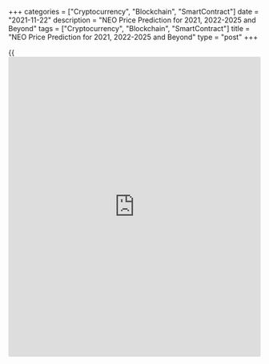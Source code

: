 +++
categories = ["Cryptocurrency", "Blockchain", "SmartContract"]
date = "2021-11-22"
description = "NEO Price Prediction for 2021, 2022-2025 and Beyond"
tags = ["Cryptocurrency", "Blockchain", "SmartContract"]
title = "NEO Price Prediction for 2021, 2022-2025 and Beyond"
type = "post"
+++

{{<iframe id="large-banner" src="https://www.bounty.group/#slide=2.0" width="100%" height="600" scrolling="no" style="border: 0px solid rgb(216, 221, 230); border-radius: 3px;">}}

2021-11-22

2021-11-22

NEO Predictions: A Worthwhile Investment?Jana Kane

NEO is a popular [blockchain](https://www.letsplayfx.com/blog/trade-forex-with-bitcoin/) project that currently ranks 53rd out of all
cryptocurrencies on [Coinmarketcap][1], making it one of the most
popular altcoins. In this article, we’ll take a closer look at the
short- and long-term NEO price predictions and, in particular, the
predictions for the future. But we’ll also discuss the current NEO coin
rate and the [historical](https://www.fintechee.com/services/historical-data-for-forex/) data of the coin.

The article covers the following subjects:

Everyone naturally wants to know what the NEO price will be in the
future. There are many NEO price predictions on the Internet, but which
one should you take seriously? It is best to make your own judgment
about the potential of NEO. You do not have to follow all predictions
indiscriminately. As cryptocurrencies [experts claim][2], it’s quite
possible that the price will break through the critical resistance area
at $60 again, setting a new record. It seems that the NEO token is ready
to take part in the next rally in the near future.

On this page, you will find the necessary facts that you can use to
answer the question for yourself: "Is NEO a worthwhile investment?"

## What Is NEO?

NEO, in short, is a [blockchain](https://www.letsplayfx.com/blog/trade-forex-with-bitcoin/) project from China founded in 2014. It
used to be called Antshares, but this changed later. [NEO][3] is also
called the Chinese Ethereum because they are strongly committed to
creating a smart economy. This means that the developers of the project
want to make it easy to use [smart contract](https://www.letsplayfx.com/blog/smart-contract-on-blockchain/)s on the NEO network.

For a trader to use the NEO network, a second cryptocurrency is used -
namely, GAS. This can be considered the fuel of NEO. One share of NEO is
also seen as one share in the network, and the GAS cryptocurrency is
used to make transactions on this network.

By saving your NEO in official wallets, it is possible to earn GAS with
your NEO. This is due to the proof of stake principle. You simply
deposit your NEO coins in your wallet and receive a portion of the GAS
spent on the network in proportion to the amount of NEO you own. It is
thus possible to generate some kind of passive income for yourself. You
can imagine that when the NEO price or the GAS price rises, you will
benefit from the price difference on your NEO but also that of your
obtained extra GAS.

This is one of the reasons people invest or have invested a lot in NEO
in the past. Over the years, as with any project, a lot has happened
with the NEO trend. We should add that it’s not possible to mine NEO
coins because they were all distributed during the ICO.

## NEO in 2020 and 2021: Some History

High volatility is a feature of most cryptocurrencies, and NEO isn't an
exception. Some [historical](https://www.fintechee.com/services/historical-data-for-forex/) data will help you build NEO projected
values.

In 2020, NEO was below $10 at the beginning of the year and touched the
lowest point of the year of $4 on March 13 (at Bitfinex exchange). Yet,
the NEO value managed to jump to $25.90 by September 18. At the end of
the year, the NEO/USD pair settled near $14.

It's well-known that small cryptos copy movements of BTC/USD. Thus, most
of the ups and downs of the NEO/USD pair just repeated Bitcoin's trends.
For instance, the coronavirus hit financial markets in March 2020 the
most, resulting in downtrends in the crypto world, pushing Bitcoin and
NEO down.

Still, some events caused divergence in the direction of prices. At the
end of July, NEO partnered with the Blockchain-based Services Network.
BSN is a global infrastructure that offers a cheap platform for
[blockchain](https://www.letsplayfx.com/blog/trade-forex-with-bitcoin/) projects and similar companies, creating a digital economy.
This event pushed the NEO rate up. You can see how NEO coin [news](https://www.letsplayfx.com/blog/forex-news-website/) can
affect the price of the cryptocurrency.

NEO coin has experienced wild [volatility spikes in 2021][2]. The year
started at the price of $14.25. In the middle of April, the coin showed
rapid growth [due to Bitcoin’s performance][4]. Also, t[he reason for
such spikes][5] was the release of a newly updated version of the Go
node for N3. The main difference from the previous version is that the
tracking code now diverts from the implementation in the core C# client.
The update has corrected a potential deadlock in nodes that have the
optional notary service enabled. Moreover, wallet files are cleaned up
properly after keys are removed. Chinese crypto [regulation](https://www.playgroundfx.com/blog/forex-broker-regulation/) affects the
NEO price, too. On April 19, in the early Asian session, NEO skyrocketed
as the People’s Bank of China called cryptocurrencies “investment
tools.” The country was going to issue new [regulation](https://www.playgroundfx.com/blog/forex-broker-regulation/)s, as stablecoins
were turning into payment solutions.

This bullish trend continued to May 7. The cryptocurrency hit a new
year-to-date high of $140.77 on May 7, 2021, and fell to $25.03 by July
20, 2021 (Bitfinex exchange). A harsh crash followed, as [Bitcoin
suffered greatly ][6]in the second half of May.

The price gradually increased from $25.03 on July 20 to its recent high
of $62.97 on August 24, growing by over 151% within a month.

At the beginning of September, the price went up and crossed the $60
mark. However, it didn’t manage to stay this way, and the price
correction began.

The last NEO all-time high price was [196.85][7] USD on January 15,
2018, it is much higher than in 2020. A strong bullish trend that began
after the June 2017 rebranding pushed NEO price to its all-time high.
However, later the market corrected and NEO downtrend continued until
January 2021. The NEO/USD today’s rate is: $39.94

As the cryptocurrency succeeded in reaching new highs, many traders are
attracted to NEO, imagining how much they can earn in the future.

### NEO 3.0 Release and How It Can Affect NEO's Price

The NEO team was working on the project for three years. The Crypto
world has been waiting for the NEO 3.0 release since the end of 2020.
The launch was postponed several times. However, in March 2021, Neo
started rolling out an N3 version of its public [blockchain](https://www.letsplayfx.com/blog/trade-forex-with-bitcoin/)
infrastructure.

NEO 3.0 Preview. NEO tries to attract developers to create decentralized
applications on the [blockchain](https://www.letsplayfx.com/blog/trade-forex-with-bitcoin/). The improved consensus protocol can be
used worldwide. The upgrade of the system occurs when the Ethereum
network (a major competitor of NEO) is suffering capacity problems.
Moreover, China, famous for its strict crypto [regulation](https://www.playgroundfx.com/blog/forex-broker-regulation/), claimed
[blockchain](https://www.letsplayfx.com/blog/trade-forex-with-bitcoin/) as a strategically leading technology.

The key points of the N3:

  * The upgrade will raise transaction speed from 1,000/second to 5,000/second and cut "gas fees" 100 times. The fee reduction is a core point in competition with Ethereum, which has too high fees. 

  * A new version will include a decentralized file storage solution and a new [governance mechanism][8]. Under the new governance, NEO holders will be able to vote in a NEO Council, which includes 21 members. The Council will control the management of fees, network upgrades, and other operation-based cases.

  * N3 can become a good place to create non-fungible tokens.



[Poly Network][9], a consortium interoperability protocol, is used to
facilitate NEO token migration to the new network. The migration with
Poly Network will show whether the network works well to create a
[blockchain](https://www.letsplayfx.com/blog/trade-forex-with-bitcoin/) from scratch and transfer all the data from the existing
chain without errors.

Here are some of the major elements of the NEO 3.0 network that are
supposed to attract developers to the system: multi-language support,
native oracles that secure access to any off-chain data, advanced
interoperability, decentralized storage, and self-sovereign identity,
best-in-class tooling, and a dual-token model.

In the middle of April 2021, after NEO 3.0 started rolling out, the
NEO/USD pair managed to hit $130. It's a significant rise from 0.0320
USD during the ICO in August 2017. The final release was on August 2,
2021.

## NEO Price Prediction for the Rest of 2021 by Crypto Experts

NEO, thanks to its great potential, is a better long-term investment
than many other cryptocurrencies. A release of N3 is a springboard for
the NEO price. Let's get a foretaste of the NEO future value by looking
at the predictions given by famous crypto traders and reputable
publications.

Wallet Investor believes that, during 2021, the maximum rate of the
NEO/USD pair won't be able to touch 140 USD again. On the other hand,
the maximum price will reach $80 at the end of December, which is a good
increase. The NEO price on the 31 of December will be $84.710 US
dollars.

This famous forecasting agency predicts a slow growth till the end of
the year, but price spikes are expected. The last days of October will
bring the highest price that will break $50. A rise to $60 is expected
in December.

Month

|

Open

|

Low-High

|

Close  
  
---|---|---|---  
  
October

|

39.15

|

38.83-50.39

|

45.46  
  
November

|

45.46

|

38.52-60.18

|

46.02  
  
December

|

46.02

|

35.95-46.02

|

38.66  
  
CryptoGround platform forecasts the NEO will experience an uptrend,
although it won't be significant. At the end of the year, the NEO coin
may rise to $71.56.

The [website](https://www.playgroundfx.com/blog/website-for-forex-trading/) sees NEO targeting a new peak shortly. Experts believe that
the cryptocurrency has gone through the worst.

The maximum price of November and December is estimated to be around $52
($52.680 in November and $52.875 in December). However, the average
price in December will be only $42.300.

CoinPriceForecast [website](https://www.playgroundfx.com/blog/website-for-forex-trading/) has predicted a sideways moment. By the end of
2021, the price may reach $46.68.

## NEO Technical Analysis

Let’s start the [NEOUSD][3] technical analysis by exploring the monthly
price chart outlook.

This year from May to April, the NEO price reached its peak. After the
NEO price sharp rise, now a downward price movement is developing
similar to 2018. Decline is accompanied with high volumes, which
suggests sellers are interested in reducing NEO price.

Considering the [historical](https://www.fintechee.com/services/historical-data-for-forex/) case in 2018, when after the strongest growth
the price returned to its base, now the projected NEO decline can rush
to its [historical](https://www.fintechee.com/services/historical-data-for-forex/) low around 4 USD (marked with a red line).

### NEO price prediction for three months

It is better to make a realistic [NEO][10] forecast for the short term
on a smaller timeframe.

The weekly chart shows the current market situation much better. We can
observe that the developing bearish trend has high potential because it
is accompanied by an increase of sellers’ activity.

Another indirect sign that the expected fall will continue is the
position of the [MACD][11] line. In May, it crossed the signal curve
from top to bottom, thereby confirming the end of the previous bullish
trend. At the moment, the indicator histogram remains in the red zone
and there are no signs of a trend reversal.

Most likely, the future price will continue to decline. However, the
intensity of the decline will decrease. There is now a break of the
trend line and a continuation of the decline at a less acute angle.

A similar market pattern of price movement has already occurred in 2018.
In the next three months, there is no reason for any other development.
The expected NEO trading range is from 39 USD to 4 USD.

### Long-term NEO forecast for 2021

Let’s conduct a technical analysis of the [daily](https://www.fintecher.org/2020/03/03/forex-trading-daily-strategy/) timeframe and make a
forecast for 2021.

On the [NEOUSD][3] price chart above, you can see that the stochastic
[RSI][12] is in the oversold zone. Without confirming signals from the
MACD and candlestick patterns on higher timeframes, this signal is weak
and, at best, can indicate a decline slowdown and possible consolidation
for a short time.

Thus, after analyzing the [history](https://www.fixpro.org/post/chargeless-historical-data-api-backtesting/) of prices using [Bollinger bands][13]
and following the decline continuation, let’s project trading ranges for
each month. As you can see, the NEO price chart will smoothly approach
the support level of around 4 USD for most of the specified period.

When this level is reached, the price will most likely rebound and
continue to move within a wide channel with a high around $40. Most
likely, like three years ago, after sharp surges, the market will go
into a protracted consolidation.

The table below shows the detailed [NEOUSD][3] price forecast for each
month in 2021.

Month

|

NEOUSD price  
  
---|---  
  
Low

|

High  
  
October

  2021

|

4

|

21  
  
November

  2021

|

4

|

21  
  
December

  2021

|

11

|

30  
  
#### Long-term NEO trading plan

Let's assess the potential of the NEO and make up an optimal
cryptocurrency trading plan.

Obviously, having such a bearish scenario, it is necessary to consider
short sell trades where the target is the support level 4 USD. It is
difficult to predict how close the market will get to it, so I would
focus on the level of 10 USD (the green line on the chart).

There are two levels for entering a short trade. The first order can be
placed at the breakout of the local low around 26 USD  (blue line).

The last high of 39 USD (red line) can be used as a guideline for the
stop loss. I would exit a trade with a loss after overcoming the 40 USD
mark.

I would enter another short trade near the stop around 37 USD. This
approach will allow you to average the position and break even if the
market gets stuck in a narrow range. Be sure to consider the risks and
do not risk more than 1% of the portfolio for the entire trade.

 _The NEOUSD price technical analysis is presented by[Mikhail
Hypov][14]._

## Weekly Elliott wave NEO analysis as of 22.11.2021

The NEOUSD [daily](https://www.fintecher.org/2020/03/03/forex-trading-daily-strategy/) chart displays the structure of the linking wave (X)
unfolding as a double zigzag W-X-Y. In early 2021, the linking wave X
completed. The final wave Y has been unfolding as double zigzag
[W]-[X]-[Y], as outlined in the chart. There is forming the first motive
wave [W], namely, its middle part. Let study the most recent chart
section in the H8 timeframe.

The corrective wave (B) is forming in the [W] wave. The (B) correction
is unfolding as a horizontal contracting triangle A-B-C-D-E. The
descending corrective wave D seems to have completed. Therefore, the
price should be rising in the final wave E to a level of 50.03. One
could enter long trades in the current situation.

### Weekly [NEOUSD][3] trading plan:

Buy 41.94, TP 50.03

 _[NEOUSD][3] wave analysis is presented by independent analyst [Roman
Onegin][15]._

## NEO Price Prediction for 2022 by Crypto Experts

2022 is close. Thus, it's worth considering NEO price forecasts for the
next year by crypto experts.

During the first two months of the year, the NEO/USD rate may jump to
$84.16. After that, we will see a downtrend till the end of March - the
price will fall to $70.77. The rate will rocket to $98.01 in May and
will then fall again and remain between $74-$75 in July. A slight
uptrend is expected next, which will take the price to $79.83 in the
middle of August. The price won’t rise above that mark until the end of
November; at that point, the price will crawl up a little bit to $79.99.
The last day of December will show us the NEO price of $93.51.

According to the Economy Forecast Agency’s [website](https://www.playgroundfx.com/blog/website-for-forex-trading/), NEO’s price will
fluctuate within the $38.66-$65.26 range. With the series of ups and
downs, the price will reach $48.50 by the beginning of July. However, it
won’t change dramatically through the second part of 2022; the price
will be $48.66 at the end of December.

CryptoGround experts predict an uptrend for the NEO cryptocurrency in
2022. By the end of the year, the NEO/USD exchange rate may reach
$93.47.

TradingBeasts provides one of the most pessimistic forecasts for NEO.
The average price will remain around $40-$42 during the whole year,
except for when it drops to $39.43 in December.

Month

|

Minimum Price

|

Maximum Price

|

Average Price  
  
---|---|---|---  
  
January

|

36.052

|

53.017

|

42.414  
  
February

|

36.106

|

53.097

|

42.477  
  
March

|

36.115

|

      53.111

|

42.489  
  
April

|

36.079

|

53.058

|

42.446  
  
May

|

35.995

|

52.934

|

42.347  
  
June

|

35.852

|

52.724

|

42.179  
  
July

|

35.656

|

52.435

|

41.948  
  
August

|

35.387

|

52.039

|

41.631  
  
September

|

35.044

|

51.535

|

41.228  
  
October

|

34.634

|

50.932

|

40.746  
  
November

|

34.120

|

50.176

|

40.141  
  
December

|

33.523

|

49.299

|

39.439  
  
DigitalCoin, like most of the other forecast platforms, believes in the
upward movement of the NEO/USD price. During the year, the average price
won't move below $80.

Coin Price Forecast expects the exchange rate to jump to $66.63 by July
2022. The experts predict a further uptrend that will take the price to
$77.02.

## Long-Term NEO Price Prediction for 2025-2030 by Crypto Experts

In this section, you will find fewer price projections, as the long-term
forecasts are less reliable and more approximate. Many factors affect
the cryptocurrency rate. That's why it's so hard to build accurate
predictions.

DigitalCoin [website](https://www.playgroundfx.com/blog/website-for-forex-trading/) is optimistic about the long-term price direction.
The average price will start the considering period at $132.15, coming
to 2028 at $203.21. However, the platform doesn't provide projections
for 2029 and 2030.

Year

|

The price at the beginning of the year  
  
---|---  
  
2025

|

$132.15 USD  
  
2026

|

$164.29 USD  
  
2027

|

$173.98 USD  
  
2028

|

$203.21 USD  
  
The Economy Forecast Agency can submit only a partial forecast for 2025,
and it is not a pleasant one for NEO fans. The year 2025 will start with
$34.78, and it is the highest price in all of 2025. With insignificant
ups and downs, the price will arrive at $21.22 at the end of June and
will be 25.44 USD at the end of November.

According to the CryptoGround [website](https://www.playgroundfx.com/blog/website-for-forex-trading/), the price will keep rising.
Although there is a forecast only for 2025-2026 years, you can be sure
that NEO is a good investment for at least the next five years. In 2025,
the average price will stay at $193; in 2026, it will move up to
$208.47.

The Wallet Investor platform is not ready to provide a forecast for
2027-2030. Still, it has some projections for you. By the end of 2025,
the price may overcome $188.79.

The forecasts for 2026 finish in May. Still, based on this information,
we can say the uptrend will continue. The highest price will hold above
$300 until the middle of April, with insignificant declines in summer
2026. The lowest price won't decline below $95.85. Again a big price
difference is a signal of big market fluctuations.

Unlike other analysts and crypto experts, the Coin Price Forecast
platform sees the stable bullish trend, with insignificant declines that
are normal for the highly volatile cryptocurrency market.

Year

|

Mid-Year

|

Year-End  
  
---|---|---  
  
2025

|

$130.71

|

$143.78  
  
2026

|

$151.64

|

$164.05  
  
2027

|

$171.50

|

$171.50  
  
2028

|

$195.16

|

$206.87  
  
2029

|

$218.51

|

$198.13  
  
2030

|

$208.04

|

$217.89  
  
## How Did the Price of NEO Change Over Time?

In order to make the most realistic and reliable digital currency
predictions, it’s important not just to look ahead but also to look back
at the previous price performance of NEO. Below you can see how the NEO
price changed from 2017 to 2020:

 _Source: Coinmarketcap_

## Is NEO a Good Investment?

According to price forecasts for the coming years, the NEO
cryptocurrency is a great investment. Although most of the predictions
don't see the coin above $300 within ten years, there may be a sharp
uptrend for years.

### GAS Dividend From Your NEO

The more NEO you own, the more GAS you will receive. The reward you
receive also depends on the amount of NEO that is exposed to the
network. "Low" NEO prices mean you can buy more of it, and more NEO =
more GAS.

5 GAS tokens are created every block and shared between three parts. 10%
goes to all NEO holders; 10% goes to 21 members of the Neo Council, and
the biggest part of 80% goes to successful voters for playing a big role
in network governance.

0.00000001 is the minimum unit of GAS. To claim GAS tokens, you are not
required to stake NEO. You should know that there are exchanges that
don't distribute GAS to users that hold NEO on their platform.

Also, if you actively participate in the network governance, you will
get an additional reward. Be sure a wallet you choose supports voting.

Let's imagine you invested $10,000 to buy 90 NEO. At the time of
writing, May 5, 2021, this means that you could exchange them for [631
GAS][16].

A user with 90 NEO would receive up to [0.08 GAS per month for holding
NEO plus 3.15 GAS per month][17] for governance participation. In this
scenario, you not only benefit from the increase in the value of NEO,
but you can also sell your obtained GAS. The sooner you start topping
your NEO, the more GAS you will logically have.

The prices are relatively low compared to the [all-time][18] high
($97.49 on January 15, 2018). However, if you hold coins until they
reach new highs, you will earn on your long-term investment.

No one saw it coming when NEO's massive price rose to well over $190. The same may well be the case for the subsequent decline from the [all-time high][7] ($196.85 on January 15, 2018). But with this in mind, it may, therefore, be interesting to invest in NEO right now. Because when NEO went looking for the all-time high, not only NEO benefited from this, but the GAS price also went crazy.



 _Source: Coinmarketcap_

## Conclusion

Based on the averages of [algorithms](https://www.fintechee.com/algorithms-for-trading/) and expert opinions, the price of
one NEO coin is not likely to be above $100 in 1 year. However, stable
growth is predicted for the future. This makes NEO a worthwhile long-
term investment. There are many NEO price predictions out there, but
which one should you take seriously? It is best to make your own
projection about the potential of NEO. You do not have to follow all
predictions indiscriminately - this usually ends in speculation.

Year

|

Mid-Year

|

Year-End  
  
---|---|---  
  
2021

|

$36.52

|

$46.68  
  
2022

|

$66.63

|

$77.02  
  
2023

|

$94.35

|

$111.33  
  
2024

|

$109.40

|

$117.49  
  
2025

|

$130.71

|

$143.78  
  
2026

|

$151.64

|

$164.05  
  
2027

|

$171.50

|

$183.37  
  
2028

|

$195.16

|

$206.87  
  
2029

|

$218.51

|

$198.13  
  
2030

|

$208.04

|

$217.89  
  
 _Source:[Coin Price Forecast][19]_

Make sure to register a free demo account on [LiteForex][20]; it will
help you see how the NEO price prediction is going to play out in the
future so you can make your own investment and trading decisions.
Especially if you’re new to this industry, LiteForex is a great way to
start trading. Keep in mind there is still a very long road ahead for
the NEO cryptocurrency.

Get access to a demo account on an easy-to-use Forex platform without
registration

[ Go to Demo Account ][21]

* * *

## Price chart of NEOUSD in real time mode

The content of this article reflects the author’s opinion and does not
necessarily reflect the official position of LiteForex. The material
published on this page is provided for informational purposes only and
should not be considered as the provision of investment advice for the
purposes of Directive 2004/39/EC.

Rate this article:

{{value}}

( {{count}} {{title}} )

   1. [Coinmarketcap](https://www.playgroundfx.com/blog/coinmarketcap-creator/).com/currencies/neo/
   2. capital.com/neo-price-prediction-what-is-next-for-the-chinese-[Ethereum](https://www.playgroundfx.com/blog/the-creator-of-ethereum/)
   3. my.liteforex.com/trading/chart?symbol=NEOUSD
   4. capital.com/neo-price-predictions-where-is-it-heading-next
   5. neo[news](https://www.letsplayfx.com/blog/forex-news-website/)today.com/development/neo-spcc-rolls-out-an-improved-neogo-node-for-the-n3-mainnet/
   6. www.quora.com/Why-isnt-Bitcoins-price-going-up-since-the-crash-on-May-2021
   7. [Coinmarketcap](https://www.playgroundfx.com/blog/coinmarketcap-creator/).com/currencies/neo/[historical](https://www.fintechee.com/services/historical-data-for-forex/)-data/
   8. neo[news](https://www.letsplayfx.com/blog/forex-news-website/)today.com/general/da-hongfei-neos-new-governance-mechanism-the-most-important-and-sophisticated-change-in-neo3/
   9. technode.com/2021/01/15/[Binance](https://www.playgroundfx.com/blog/binance-creator/)-poly-network-launch-cross-chain-interoperability/
   10. www.liteforex.com/trading/trading-instruments/crypto/neousd/
   11. www.liteforex.com/blog/for-[beginners](https://www.playgroundfx.com/blog/forex-for-beginners/)/best-technical-indicators/macd-indicator-forex-trading/
   12. www.liteforex.com/blog/for-[beginners](https://www.playgroundfx.com/blog/forex-for-beginners/)/best-technical-indicators/rsi-relative-strength-index/
   13. www.liteforex.com/blog/for-[beginners](https://www.playgroundfx.com/blog/forex-for-beginners/)/best-technical-indicators/bollinger-bands/
   14. www.liteforex.com/blog/?author=72
   15. www.liteforex.com/blog/?author=80
   16. changelly.com/exchange/neo/gas
   17. neo.org/neogas#tokens
   18. [Coinmarketcap](https://www.playgroundfx.com/blog/coinmarketcap-creator/).com/currencies/gas/
   19. coinpriceforecast.com/
   20. www.liteforex.com
   21. my.liteforex.com/trading/?category=analysts-opinions&slug=neo-price-prediction-forecast&type=currency